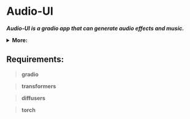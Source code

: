 # Audio-UI
***Audio-UI is a gradio app that can generate audio effects and music.***

<details>
  <summary><strong><b>More:<b><strong></summary>
  <p>
    <img src="https://github.com/Fufek-git/Audio-UI/assets/62938195/5234251e-cb80-4002-b707-5ec3026bf547" alt="Img-2">
    -
    This app uses gradio, transformers, diffusers and AudioLDM.
  </p>
</details>

## Requirements:
>gradio

>transformers

>diffusers

>torch
